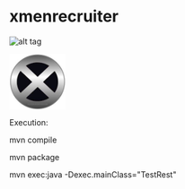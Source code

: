 # xmenrecruiter



![alt tag]()

<img align="center" width="100" height="100" src="https://github.com/JicLotus/xmenrecruiter/blob/master/xmenImage.jpg">

Execution:

mvn compile

mvn package

mvn exec:java -Dexec.mainClass="TestRest"
